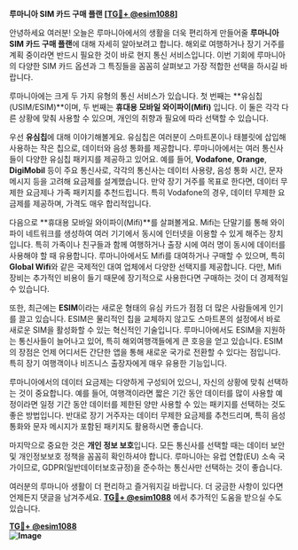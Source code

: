 **루마니아 SIM 카드 구매 플랜 [[TG💪+ @esim1088](https://t.me/s/esim1088)]**

안녕하세요 여러분! 오늘은 루마니아에서의 생활을 더욱 편리하게 만들어줄 **루마니아 SIM 카드 구매 플랜**에 대해 자세히 알아보려고 합니다. 해외로 여행하거나 장기 거주를 계획 중이라면 반드시 필요한 것이 바로 현지 통신 서비스입니다. 이번 기회에 루마니아의 다양한 SIM 카드 옵션과 그 특징들을 꼼꼼히 살펴보고 가장 적합한 선택을 하시길 바랍니다.

루마니아에는 크게 두 가지 유형의 통신 서비스가 있습니다. 첫 번째는 **유심칩(USIM/ESIM)**이며, 두 번째는 **휴대용 모바일 와이파이(Mifi)** 입니다. 이 둘은 각각 다른 상황에 맞춰 사용할 수 있으며, 개인의 취향과 필요에 따라 선택할 수 있습니다.

우선 **유심칩**에 대해 이야기해볼게요. 유심칩은 여러분이 스마트폰이나 태블릿에 삽입해 사용하는 작은 칩으로, 데이터와 음성 통화를 제공합니다. 루마니아에서는 여러 통신사들이 다양한 유심칩 패키지를 제공하고 있어요. 예를 들어, **Vodafone**, **Orange**, **DigiMobil** 등이 주요 통신사로, 각각의 통신사는 데이터 사용량, 음성 통화 시간, 문자 메시지 등을 고려해 요금제를 설계했습니다. 만약 장기 거주를 목표로 한다면, 데이터 무제한 요금제나 가족 패키지를 추천드립니다. 특히 Vodafone의 경우, 데이터 무제한 요금제를 제공하며, 가격도 매우 합리적입니다.

다음으로 **휴대용 모바일 와이파이(Mifi)**를 살펴볼게요. Mifi는 단말기를 통해 와이파이 네트워크를 생성하여 여러 기기에서 동시에 인터넷을 이용할 수 있게 해주는 장치입니다. 특히 가족이나 친구들과 함께 여행하거나 출장 시에 여러 명이 동시에 데이터를 사용해야 할 때 유용합니다. 루마니아에서도 Mifi를 대여하거나 구매할 수 있으며, 특히 **Global Wifi**와 같은 국제적인 대여 업체에서 다양한 선택지를 제공합니다. 다만, Mifi 장비는 추가적인 비용이 들기 때문에 장기적으로 사용한다면 구매하는 것이 더 경제적일 수 있습니다.

또한, 최근에는 **ESIM**이라는 새로운 형태의 유심 카드가 점점 더 많은 사람들에게 인기를 끌고 있습니다. ESIM은 물리적인 칩을 교체하지 않고도 스마트폰의 설정에서 바로 새로운 SIM을 활성화할 수 있는 혁신적인 기술입니다. 루마니아에서도 ESIM을 지원하는 통신사들이 늘어나고 있어, 특히 해외여행객들에게 큰 호응을 얻고 있습니다. ESIM의 장점은 언제 어디서든 간단한 앱을 통해 새로운 국가로 전환할 수 있다는 점입니다. 특히 장기 여행객이나 비즈니스 출장자에게 매우 유용한 기능입니다.

루마니아에서의 데이터 요금제는 다양하게 구성되어 있으니, 자신의 상황에 맞춰 선택하는 것이 중요합니다. 예를 들어, 여행객이라면 짧은 기간 동안 데이터를 많이 사용할 예정이라면 일정 기간 동안 데이터를 제한된 양만 사용할 수 있는 패키지를 선택하는 것도 좋은 방법입니다. 반대로 장기 거주자는 데이터 무제한 요금제를 추천드리며, 특히 음성 통화와 문자 메시지가 포함된 패키지도 활용하시면 좋습니다.

마지막으로 중요한 것은 **개인 정보 보호**입니다. 모든 통신사를 선택할 때는 데이터 보안 및 개인정보보호 정책을 꼼꼼히 확인하셔야 합니다. 루마니아는 유럽 연합(EU) 소속 국가이므로, GDPR(일반데이터보호규정)을 준수하는 통신사만 선택하는 것이 좋습니다.

여러분의 루마니아 생활이 더 편리하고 즐거워지길 바랍니다. 더 궁금한 사항이 있다면 언제든지 댓글을 남겨주세요. **[TG💪+ @esim1088](https://t.me/s/esim1088)** 에서 추가적인 도움을 받으실 수도 있습니다.

**[TG💪+ @esim1088](https://t.me/s/esim1088)  
![Image](https://i.postimg.cc/Y0z9fWf4/image.png)**